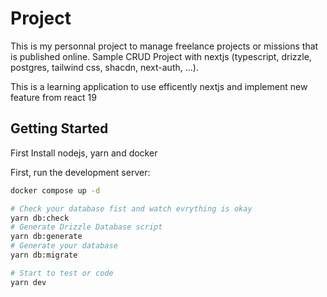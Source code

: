 # Project
This is my personnal project to manage freelance projects or missions that is published online. Sample CRUD Project with nextjs (typescript, drizzle, postgres, tailwind css, shacdn, next-auth, ...).

This is a learning application to use efficently nextjs and implement new feature from react 19

## Getting Started

First Install nodejs, yarn and docker

First, run the development server:

```bash
docker compose up -d

# Check your database fist and watch evrything is okay
yarn db:check
# Generate Drizzle Database script
yarn db:generate
# Generate your database
yarn db:migrate

# Start to test or code
yarn dev
```
